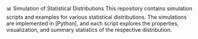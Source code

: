 📊 Simulation of Statistical Distributions
This repository contains simulation scripts and examples for various statistical distributions. The simulations are implemented in [Python], and each script explores the properties, visualization, and summary statistics of the respective distribution.
